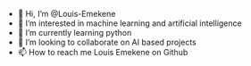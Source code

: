 - 👋 Hi, I’m @Louis-Emekene
- 👀 I’m interested in machine learning and artificial intelligence
- 🌱 I’m currently learning python
- 💞️ I’m looking to collaborate on AI based projects
- 📫 How to reach me Louis Emekene on Github

<!---
Louis-Emekene/Louis-Emekene is a ✨ special ✨ repository because its `README.md` (this file) appears on your GitHub profile.
You can click the Preview link to take a look at your changes.
--->
